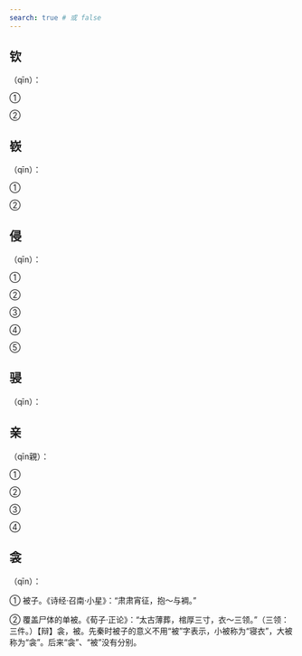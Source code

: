 ```yaml
---
search: true # 或 false
---
```


## 钦

（qīn）：

➀

➁

## 嵚

（qīn）：

➀

➁

## 侵

（qīn）：

➀

➁

➂

➃

➄

## 骎

（qīn）：

## 亲

（qīn親）：

➀

➁

➂

➃

## 衾

（qīn）：

➀ 被子。《诗经·召南·小星》：“肃肃宵征，抱～与裯。”

➁ 覆盖尸体的单被。《荀子·正论》：“太古薄葬，棺厚三寸，衣～三领。”（三领：三件。）【辩】衾，被。先秦时被子的意义不用“被”字表示，小被称为“寝衣”，大被称为“衾”。后来“衾”、“被”没有分别。